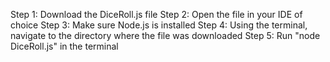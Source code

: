 Step 1: Download the DiceRoll.js file
Step 2: Open the file in your IDE of choice
Step 3: Make sure Node.js is installed
Step 4: Using the terminal, navigate to the directory where the file was downloaded
Step 5: Run "node DiceRoll.js" in the terminal
